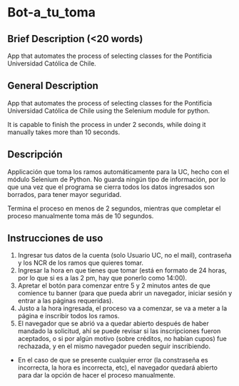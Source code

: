 # Bot-a_tu_toma

## Brief Description (<20 words)

App that automates the process of selecting classes for the Pontificia Universidad Católica de Chile.

## General Description

App that automates the process of selecting classes for the Pontificia Universidad Católica de Chile using the Selenium module for python.

It is capable to finish the process in under 2 seconds, while doing it manually takes more than 10 seconds.

## Descripción

Applicación que toma los ramos automáticamente para la UC, hecho con el módulo Selenium de Python. No guarda ningún tipo de información, por lo que una vez que el programa se cierra todos los datos ingresados son borrados, para tener mayor seguridad.

Termina el proceso en menos de 2 segundos, mientras que completar el proceso manualmente toma más de 10 segundos.

## Instrucciones de uso

1. Ingresar tus datos de la cuenta (solo Usuario UC, no el mail), contraseña y los NCR de los ramos que quieres tomar.
2. Ingresar la hora en que tienes que tomar (está en formato de 24 horas, por lo que si es a las 2 pm, hay que ponerlo como 14:00).
3. Apretar el botón para comenzar entre 5 y 2 minutos antes de que comience tu banner (para que pueda abrir un navegador, iniciar sesión y entrar a las páginas requeridas).
4. Justo a la hora ingresada, el proceso va a comenzar, se va a meter a la página e inscribir todos los ramos.
5. El navegador que se abrió va a quedar abierto después de haber mandado la solicitud, ahí se puede revisar si las inscripciones fueron aceptados, o si por algún motivo (sobre créditos, no habían cupos) fue rechazada, y en el mismo navegador pueden seguir inscribiendo.

* En el caso de que se presente cualquier error (la constraseña es incorrecta, la hora es incorrecta, etc), el navegador quedará abierto para dar la opción de hacer el proceso manualmente.